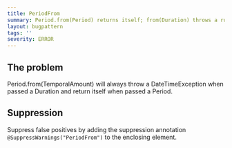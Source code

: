 ```yaml
---
title: PeriodFrom
summary: Period.from(Period) returns itself; from(Duration) throws a runtime exception.
layout: bugpattern
tags: ''
severity: ERROR
---
```


<!--
*** AUTO-GENERATED, DO NOT MODIFY ***
To make changes, edit the @BugPattern annotation or the explanation in docs/bugpattern.
-->

## The problem
Period.from(TemporalAmount) will always throw a DateTimeException when passed a Duration and return itself when passed a Period.

## Suppression
Suppress false positives by adding the suppression annotation `@SuppressWarnings("PeriodFrom")` to the enclosing element.
